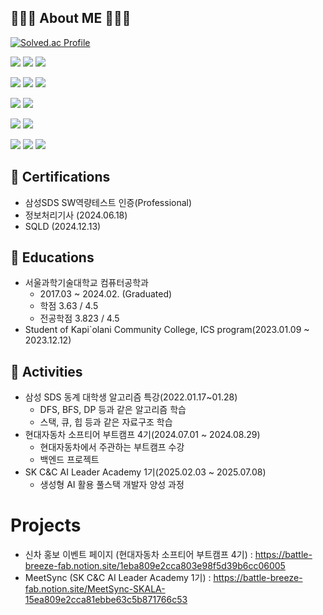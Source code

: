 
## 🧑🏻‍💻 About ME 🧑🏻‍💻
  [![Solved.ac Profile](http://mazassumnida.wtf/api/v2/generate_badge?boj=bjh3311)](https://solved.ac/bjh3311/)



<img src="https://img.shields.io/badge/spring-6DB33F?style=for-the-badge&logo=spring&logoColor=white"> <img src="https://img.shields.io/badge/springboot-6DB33F?style=for-the-badge&logo=springboot&logoColor=white"> <img src="https://img.shields.io/badge/java-FF7F00?style=for-the-badge&logo=java&logoColor=white"> 

<img src="https://img.shields.io/badge/Python-3776AB?style=for-the-badge&logo=Python&logoColor=white"/> <img src="https://img.shields.io/badge/FastAPI-005571?style=for-the-badge&logo=fastapi"/> <img src="https://img.shields.io/badge/Vue.js-35495E?style=for-the-badge&logo=vuedotjs&logoColor=4FC08D"/>


<img src="https://img.shields.io/badge/mysql-4479A1?style=for-the-badge&logo=mysql&logoColor=white"> <img src="https://img.shields.io/badge/redis-%23DD0031.svg?style=for-the-badge&logo=redis&logoColor=white">

<img src="https://img.shields.io/badge/C%23-239120?style=for-the-badge&logo=c-sharp&logoColor=white"> <img src = "https://img.shields.io/badge/Unity-100000?style=for-the-badge&logo=unity&logoColor=white"> 


<img src = "https://img.shields.io/badge/Jira-0052CC?style=for-the-badge&logo=Jira&logoColor=white"> <img src = "https://img.shields.io/badge/Notion-000000?style=for-the-badge&logo=notion&logoColor=white"> <img src = "https://img.shields.io/badge/Slack-4A154B?style=for-the-badge&logo=slack&logoColor=white">



## 🏅 Certifications

- 삼성SDS SW역량테스트 인증(Professional)
- 정보처리기사 (2024.06.18)
- SQLD (2024.12.13)

## 📖 Educations

- 서울과학기술대학교 컴퓨터공학과
    - 2017.03 ~ 2024.02. (Graduated)
    - 학점 3.63 / 4.5
    - 전공학점 3.823 / 4.5
- Student of Kapi`olani Community College, ICS program(2023.01.09 ~ 2023.12.12)

## 🎒 Activities

- 삼성 SDS 동계 대학생 알고리즘 특강(2022.01.17~01.28)
  - DFS, BFS, DP 등과 같은 알고리즘 학습
  - 스택, 큐, 힙 등과 같은 자료구조 학습 
- 현대자동차 소프티어 부트캠프 4기(2024.07.01 ~ 2024.08.29)
  - 현대자동차에서 주관하는 부트캠프 수강
  - 백엔드 프로젝트
- SK C&C AI Leader Academy 1기(2025.02.03 ~ 2025.07.08)
  - 생성형 AI 활용 풀스택 개발자 양성 과정

# Projects
- 신차 홍보 이벤트 페이지 (현대자동차 소프티어 부트캠프 4기) : https://battle-breeze-fab.notion.site/1eba809e2cca803e98f5d39b6cc06005
- MeetSync (SK C&C AI Leader Academy 1기) : https://battle-breeze-fab.notion.site/MeetSync-SKALA-15ea809e2cca81ebbe63c5b871766c53
